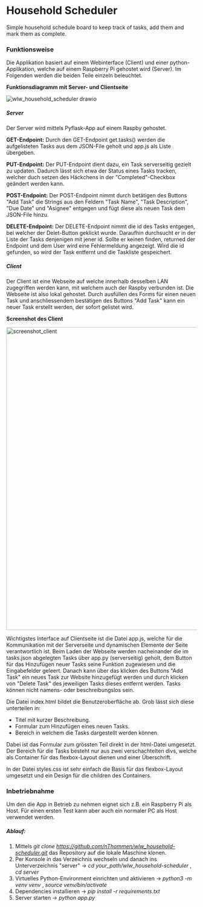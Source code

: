 # Household Scheduler

Simple household schedule board to keep track of tasks, add them and mark them as complete.

### Funktionsweise

Die Applikation basiert auf einem Webinterface (Client) und einer python-Applikation, welche auf einem Raspberry Pi gehostet wird (Server). Im Folgenden werden die beiden Teile einzeln beleuchtet.

**Funktionsdiagramm mit Server- und Clientseite**


![wlw_household_scheduler drawio](https://github.com/user-attachments/assets/ee3cef2b-b762-4313-b55a-f84b8be9b62e)


##### Server

Der Server wird mittels Pyflask-App auf einem Raspby gehostet.

**GET-Endpoint:** Durch den GET-Endpoint get.tasks() werden die aufgelisteten Tasks aus dem JSON-File geholt und app.js als Liste übergeben.

**PUT-Endpoint:** Der PUT-Endpoint dient dazu, ein Task serverseitig gezielt zu updaten. Dadurch lässt sich etwa der Status eines Tasks tracken, welcher duch setzen des Häckchens in der "Completed"-Checkbox geändert werden kann. 

**POST-Endpoint:** Der POST-Endpoint nimmt durch betätigen des Buttons "Add Task" die Strings aus den Feldern "Task Name", "Task Description", "Due Date" und "Asignee" entgegen und fügt diese als neuen Task dem JSON-File hinzu.

**DELETE-Endpoint:** Der DELETE-Endpoint nimmt die id des Tasks entgegen, bei welcher der Delet-Button geklickt wurde. Daraufhin durchsucht er in der Liste der Tasks denjenigen mit jener id. Sollte er keinen finden, returned der Endpoint und dem User wird eine Fehlermeldung angezeigt. Wird die id gefunden, so wird der Task entfernt und die Taskliste gespeichert.

##### Client

Der Client ist eine Webseite auf welche innerhalb desselben LAN zugegriffen werden kann, mit welchem auch der Raspby verbunden ist. Die Webseite ist also lokal gehostet. Durch ausfüllen des Forms für einen neuen Task und anschliessendem bestätigen des Buttons "Add Task" kann ein neuer Task erstellt werden, der sofort gelistet wird.

**Screenshot des Client**

<img width="800" alt="screenshot_client" src="https://github.com/user-attachments/assets/8b7a90e0-3b16-4697-83ec-bd25db249ff0" />


Wichtigstes Interface auf Clientseite ist die Datei app.js, welche für die Kommunikation mit der Serverseite und dynamischen Elemente der Seite verantwortlich ist. Beim Laden der Webseite werden nacheinander die im tasks.json abgelegten Tasks über app.py (serverseitig) geholt, dem Button für das Hinzufügen neuer Tasks seine Funktion zugewiesen und die Eingabefelder geleert. Danach kann über das klicken des Buttons "Add Task" ein neues Task zur Website hinzugefügt werden und durch klicken von "Delete Task" des jeweiligen Tasks dieses entfernt werden. Tasks können nicht namens- oder beschreibungslos sein.

Die Datei index.html bildet die Benutzeroberfläche ab. Grob lässt sich diese unterteilen in:

- Titel mit kurzer Beschreibung.
- Formular zum Hinzufügen eines neuen Tasks.
- Bereich in welchem die Tasks dargestellt werden können.

Dabei ist das Formular zum grössten Teil direkt in der html-Datei umgesetzt. Der Bereich für die Tasks besteht nur aus zwei verschachtelten divs, welche als Container für das flexbox-Layout dienen und einer Überschrift.

In der Datei styles.css ist sehr einfach die Basis für das flexbox-Layout umgesetzt und ein Design für die children des Containers.

### Inbetriebnahme

Um den die App in Betrieb zu nehmen eignet sich z.B. ein Raspberry Pi als Host. Für einen ersten Test kann aber auch ein normaler PC als Host verwendet werden.

##### Ablauf:

1. Mittels *git clone https://github.com/nThommen/wlw_household-scheduler.git* das Repository auf die lokale Maschine klonen.
2. Per Konsole in das Verzeichnis wechseln und danach ins Unterverzeichnis "server" -> *cd your_path/wlw_household-scheduler* , *cd server*
3. Virtuelles Python-Environment einrichten und aktivieren -> *python3 -m venv venv* , *source venv/bin/activate*
4. Dependencies installieren -> *pip install -r requirements.txt*
5. Server starten -> *python app.py*
